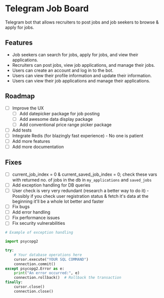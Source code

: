 # Telegram Job Board

Telegram bot that allows recruiters to post jobs and job seekers to browse & apply for jobs.

## Features

- Job seekers can search for jobs, apply for jobs, and view their applications.
- Recruiters can post jobs, view job applications, and manage their jobs.
- Users can create an account and log in to the bot.
- Users can view their profile information and update their information.
- Users can view their job applications and manage their applications.

## Roadmap

- [ ] Improve the UX
  - [ ] Add datepicker package for job posting
  - [ ] Add awesome data display package
  - [ ] Add conventional price range picker package
- [ ] Add tests
- [ ] Integrate Redis (for blazingly fast experience) - No one is patient
- [ ] Add more features
- [ ] Add more documentation

## Fixes

- [ ] current_job_index = 0 & current_saved_job_index = 0; check these vars with returned no. of jobs in the db in `my_applications` and `saved_jobs`
- [ ] Add exception handling for DB queries
- [ ] User check is very very redundant (research a better way to do it) - Possibly if you check user registration status & fetch it's data at the beginning it'll be a whole lot better and faster
- [ ] Fix bugs
- [ ] Add error handling
- [ ] Fix performance issues
- [ ] Fix security vulnerabilities

```py
# Example of exception handling

import psycopg2

try:
    # Your database operations here
    cursor.execute("YOUR SQL COMMAND")
    connection.commit()
except psycopg2.Error as e:
    print("An error occurred:", e)
    connection.rollback()  # Rollback the transaction
finally:
    cursor.close()
    connection.close()

```